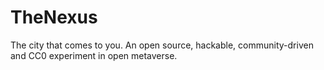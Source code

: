 # TheNexus
The city that comes to you. An open source, hackable, community-driven and CC0 experiment in open metaverse.
